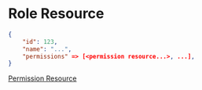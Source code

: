 # Role Resource


```json
{
    "id": 123,
    "name": "...",
    "permissions" => [<permission resource...>, ...],
}
```

[Permission Resource](../permissions/permission_resource.md)

